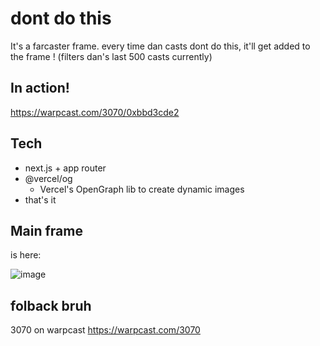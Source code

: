 # dont do this

It's a farcaster frame. every time dan casts dont do this, it'll get added to the frame ! (filters dan's last 500 casts currently)

## In action!

https://warpcast.com/3070/0xbbd3cde2

## Tech

- next.js + app router
- @vercel/og
  - Vercel's OpenGraph lib to create dynamic images
- that's it

## Main frame

is here:

![image](https://github.com/eucalyptus-viminalis/dont-do-this/assets/65995595/7843e4a1-ed30-432c-83f4-674f8aaaa632)

## folback bruh

3070 on warpcast https://warpcast.com/3070
